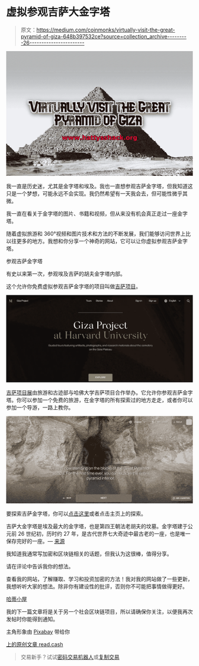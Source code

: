 # 虚拟参观吉萨大金字塔

> 原文：<https://medium.com/coinmonks/virtually-visit-the-great-pyramid-of-giza-648b397532ce?source=collection_archive---------26----------------------->

![](img/845bfb9f579ed157e90f06f9dcf6d198.png)

我一直是历史迷，尤其是金字塔和埃及。我也一直想参观吉萨金字塔，但我知道这只是一个梦想，可能永远不会实现。我仍然希望有一天我会去，但可能性微乎其微。

我一直在看关于金字塔的图片、书籍和视频，但从来没有机会真正走过一座金字塔。

随着虚拟旅游和 360°视频和图片技术和方法的不断发展，我们能够访问世界上比以往更多的地方。我想和你分享一个神奇的网站，它可以让你虚拟参观吉萨金字塔。

参观吉萨金字塔

有史以来第一次，参观埃及吉萨的胡夫金字塔内部。

这个允许你免费虚拟参观吉萨金字塔的项目叫做[吉萨项目](https://giza.mused.org/en/)。

![](img/de2b53fb8549303104f81d9e77a73ede.png)

[吉萨项目展](https://giza.mused.org/en/)由旅游和古迹部与哈佛大学吉萨项目合作举办。它允许你参观吉萨金字塔。你可以参加一个免费的旅游，在金字塔的所有探索过的地方走走，或者你可以参加一个导游，一路上教你。

![](img/d7ebddddf07f8a9518b13c83f09cd4c6.png)

要探索吉萨金字塔，你可以[点击这里](https://giza.mused.org/en/guided/266/inside-the-great-pyramid)或者点击主页上的探索。

吉萨大金字塔是埃及最大的金字塔，也是第四王朝法老胡夫的坟墓。金字塔建于公元前 26 世纪初，历时约 27 年，是古代世界七大奇迹中最古老的一座，也是唯一保存完好的一座。— [来源](https://www.google.com/url?sa=t&rct=j&q=&esrc=s&source=web&cd=&cad=rja&uact=8&ved=2ahUKEwjL9bii6Z77AhVIk4kEHaapD3YQFnoECBUQAw&url=https%3A%2F%2Fen.wikipedia.org%2Fwiki%2FGreat_Pyramid_of_Giza&usg=AOvVaw1csGw2wK2V0sFUnmVkF4UL)

我知道我通常写加密和区块链相关的话题，但我认为这很棒，值得分享。

请在评论中告诉我你的想法。

查看我的网站，了解赚取、学习和投资加密的方法！我对我的网站做了一些更新，我想听听大家的想法。除非你有建设性的批评，否则你不可能把事情做得更好。

[哈蒂小屋](https://www.hattysshack.org/)

我的下一篇文章将是关于另一个社会区块链项目，所以请确保你关注，以便我再次发帖时你能得到通知。

主角形象由 [Pixabay](https://pixabay.com/photos/pyramid-giza-egypt-royal-tomb-3478575/) 带给你

[上的原创文章 read.cash](https://read.cash/@HattyHats/virtually-visit-the-great-pyramid-of-giza-af3183ad)

> 交易新手？试试[密码交易机器人](/coinmonks/crypto-trading-bot-c2ffce8acb2a)或[复制交易](/coinmonks/top-10-crypto-copy-trading-platforms-for-beginners-d0c37c7d698c)